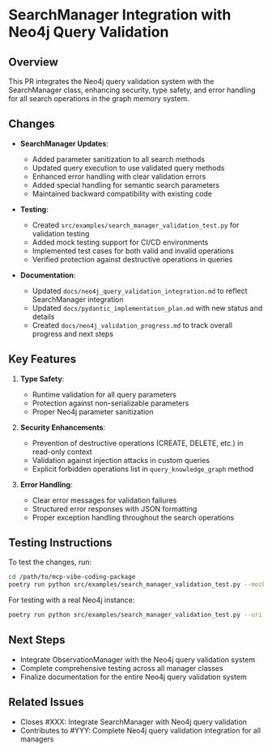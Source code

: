 # SearchManager Integration with Neo4j Query Validation

## Overview

This PR integrates the Neo4j query validation system with the SearchManager class, enhancing security, type safety, and error handling for all search operations in the graph memory system.

## Changes

- **SearchManager Updates**:
  - Added parameter sanitization to all search methods
  - Updated query execution to use validated query methods
  - Enhanced error handling with clear validation errors
  - Added special handling for semantic search parameters
  - Maintained backward compatibility with existing code

- **Testing**:
  - Created `src/examples/search_manager_validation_test.py` for validation testing
  - Added mock testing support for CI/CD environments
  - Implemented test cases for both valid and invalid operations
  - Verified protection against destructive operations in queries

- **Documentation**:
  - Updated `docs/neo4j_query_validation_integration.md` to reflect SearchManager integration
  - Updated `docs/pydantic_implementation_plan.md` with new status and details
  - Created `docs/neo4j_validation_progress.md` to track overall progress and next steps

## Key Features

1. **Type Safety**:
   - Runtime validation for all query parameters
   - Protection against non-serializable parameters
   - Proper Neo4j parameter sanitization

2. **Security Enhancements**:
   - Prevention of destructive operations (CREATE, DELETE, etc.) in read-only context
   - Validation against injection attacks in custom queries
   - Explicit forbidden operations list in `query_knowledge_graph` method

3. **Error Handling**:
   - Clear error messages for validation failures
   - Structured error responses with JSON formatting
   - Proper exception handling throughout the search operations

## Testing Instructions

To test the changes, run:

```bash
cd /path/to/mcp-vibe-coding-package
poetry run python src/examples/search_manager_validation_test.py --mock
```

For testing with a real Neo4j instance:

```bash
poetry run python src/examples/search_manager_validation_test.py --uri bolt://localhost:7687 --username neo4j --password your_password
```

## Next Steps

- Integrate ObservationManager with the Neo4j query validation system
- Complete comprehensive testing across all manager classes
- Finalize documentation for the entire Neo4j query validation system

## Related Issues

- Closes #XXX: Integrate SearchManager with Neo4j query validation
- Contributes to #YYY: Complete Neo4j query validation integration for all managers 
